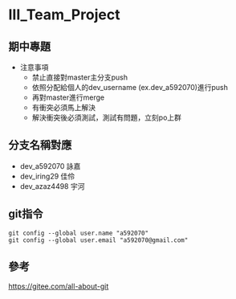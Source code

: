 # III_Team_Project

## 期中專題

- 注意事項
  - 禁止直接對master主分支push
  - 依照分配給個人的dev_username (ex.dev_a592070)進行push
  - 再對master進行merge
  - 有衝突必須馬上解決
  - 解決衝突後必須測試，測試有問題，立刻po上群

## 分支名稱對應
- dev_a592070 詠嘉
- dev_iring29 佳伶
- dev_azaz4498 宇河


## git指令
```
git config --global user.name "a592070"
git config --global user.email "a592070@gmail.com"
```

## 參考
https://gitee.com/all-about-git
  
